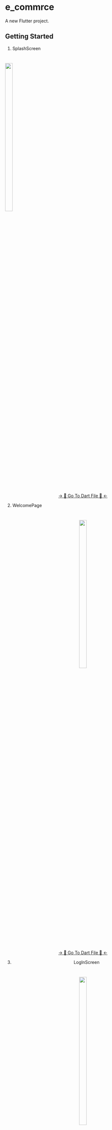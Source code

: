 # e_commrce

A new Flutter project.

## Getting Started

 1. SplashScreen </h3>

###

<h1 align="left"></h1>

###

<img src = "https://github.com/mrsajidshaikh/e_commrce/assets/149478269/58d66fdb-0db3-4a24-bfef-02e1bdc704a2" width = 22% height = 35%>

###
<div align="center">
<a href="https://github.com/mrsajidshaikh/e_commrce/blob/master/lib/screens/SplashScreen.dart">-> 📂 Go To Dart File 📂 <-</a>
</div>

2. WelcomePage </h3>

###

<h1 align="left"></h1>

###
<div align="center">
<img src = "https://github.com/mrsajidshaikh/e_commrce/assets/149478269/b00fb9db-7e27-4de4-b417-fcccd6b27d8a" width = 22% height = 35%>

###
<div align="center">
<a href="https://github.com/mrsajidshaikh/e_commrce/blob/master/lib/screens/WelcomePage.dart">-> 📂 Go To Dart File 📂 <-</a>
</div>

3. LogInScreen </h3>

###

<h1 align="left"></h1>

###
<div align="center">
<img src = "https://github.com/mrsajidshaikh/e_commrce/assets/149478269/00eeac38-0d90-4133-bb5f-822805877af8" width = 22% height = 35%>

###
<div align="center">
<a href="https://github.com/mrsajidshaikh/e_commrce/blob/master/lib/screens/LogInPage.dart">-> 📂 Go To Dart File 📂 <-</a>
</div>

<h3 align="center"> 4. HomeScreen </h3>

###

<h1 align="left"></h1>

###
<div align="center">
<img src = "https://github.com/mrsajidshaikh/e_commrce/assets/149478269/3759c680-8394-4bf9-9f54-0e8fece5a579" width = 22% height = 35%>

###
<div align="center">
<a href="https://github.com/mrsajidshaikh/e_commrce/blob/master/lib/screens/SplashScreen.dart">-> 📂 Go To Dart File 📂 <-</a>
</div>

<h3 align="center"> 5. ProductsScreen </h3>

###

<h1 align="left"></h1>

###
<div align="center">
<img src = "https://github.com/mrsajidshaikh/e_commrce/assets/149478269/ba033bda-eb22-4850-8161-8aeec9776df5" width = 22% height = 35%>

###
<div align="center">
<a href="https://github.com/mrsajidshaikh/e_commrce/blob/master/lib/screens/Products.dart">-> 📂 Go To Dart File 📂 <-</a>
</div>

<h3 align="center"> 6. ProductDetailScreen </h3>

###

<h1 align="left"></h1>

###
<div align="center">
<img src = "https://github.com/mrsajidshaikh/e_commrce/assets/149478269/bb643543-a117-44eb-9692-d1c22235c550" width = 22% height = 35%>

###
<div align="center">
<a href="https://github.com/mrsajidshaikh/e_commrce/blob/master/lib/screens/GingerDetails.dart">-> 📂 Go To Dart File 📂 <-</a>
</div>

<h3 align="center"> 6. CartScreen </h3>

###

<h1 align="left"></h1>

###
<div align="center">
<img src = "https://github.com/mrsajidshaikh/e_commrce/assets/149478269/296514bf-7749-480d-9542-898ab30626d6" width = 22% height = 35%>

###
<div align="center">
<a href="https://github.com/mrsajidshaikh/e_commrce/blob/master/lib/screens/CartScreen.dart">-> 📂 Go To Dart File 📂 <-</a>
</div>

<h3 align="center"> 7. CheckOutScreen </h3>

###
